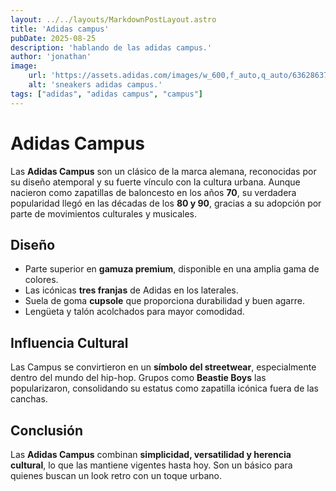 ```yaml
---
layout: ../../layouts/MarkdownPostLayout.astro
title: 'Adidas campus'
pubDate: 2025-08-25
description: 'hablando de las adidas campus.'
author: 'jonathan'
image:
    url: 'https://assets.adidas.com/images/w_600,f_auto,q_auto/6362863727be4408bb103bbb97bebbea_9366/Zapatillas_Campus_00s_Gris_JH5627_01_00_standard.jpg'
    alt: 'sneakers adidas campus.'
tags: ["adidas", "adidas campus", "campus"]
---
```

# Adidas Campus

Las **Adidas Campus** son un clásico de la marca alemana, reconocidas por su diseño atemporal y su fuerte vínculo con la cultura urbana. Aunque nacieron como zapatillas de baloncesto en los años **70**, su verdadera popularidad llegó en las décadas de los **80 y 90**, gracias a su adopción por parte de movimientos culturales y musicales.

## Diseño
- Parte superior en **gamuza premium**, disponible en una amplia gama de colores.  
- Las icónicas **tres franjas** de Adidas en los laterales.  
- Suela de goma **cupsole** que proporciona durabilidad y buen agarre.  
- Lengüeta y talón acolchados para mayor comodidad.  

## Influencia Cultural
Las Campus se convirtieron en un **símbolo del streetwear**, especialmente dentro del mundo del hip-hop. Grupos como **Beastie Boys** las popularizaron, consolidando su estatus como zapatilla icónica fuera de las canchas.  

## Conclusión
Las **Adidas Campus** combinan **simplicidad, versatilidad y herencia cultural**, lo que las mantiene vigentes hasta hoy. Son un básico para quienes buscan un look retro con un toque urbano.
